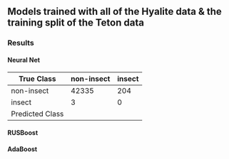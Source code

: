 ## Models trained with all of the Hyalite data & the training split of the Teton data

### Results

#### Neural Net

| True Class    | non-insect    | insect        |
| ------------- | ------------- | ------------- |
| non-insect    | 42335         | 204           |
| insect        | 3             | 0             |
| Predicted Class                               |

#### RUSBoost

#### AdaBoost
